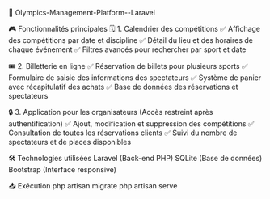 🏅 Olympics-Management-Platform--Laravel

🎮 Fonctionnalités principales
🗓 1. Calendrier des compétitions
✅ Affichage des compétitions par date et discipline
✅ Détail du lieu et des horaires de chaque événement
✅ Filtres avancés pour rechercher par sport et date

🎟 2. Billetterie en ligne
✅ Réservation de billets pour plusieurs sports
✅ Formulaire de saisie des informations des spectateurs
✅ Système de panier avec récapitulatif des achats
✅ Base de données des réservations et spectateurs

🔒 3. Application pour les organisateurs (Accès restreint après authentification)
✅ Ajout, modification et suppression des compétitions
✅ Consultation de toutes les réservations clients
✅ Suivi du nombre de spectateurs et de places disponibles

🛠️ Technologies utilisées
Laravel (Back-end PHP)
SQLite (Base de données)
Bootstrap (Interface responsive)

📥 Exécution
php artisan migrate
php artisan serve